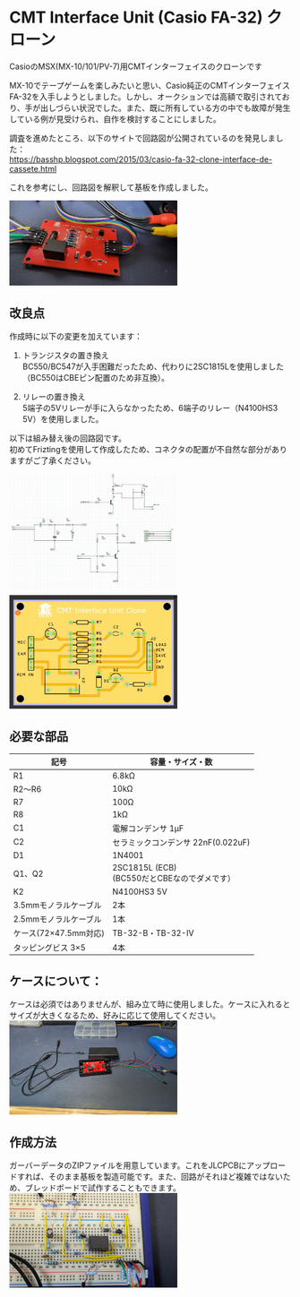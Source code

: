# CMT Interface Unit (Casio FA-32) クローン
CasioのMSX(MX-10/101/PV-7)用CMTインターフェイスのクローンです  

MX-10でテープゲームを楽しみたいと思い、Casio純正のCMTインターフェイスFA-32を入手しようとしました。しかし、オークションでは高額で取引されており、手が出しづらい状況でした。また、既に所有している方の中でも故障が発生している例が見受けられ、自作を検討することにしました。  
  
調査を進めたところ、以下のサイトで回路図が公開されているのを発見しました：  
https://basshp.blogspot.com/2015/03/casio-fa-32-clone-interface-de-cassete.html  
  
これを参考にし、回路図を解釈して基板を作成しました。  

<img src="https://github.com/IKATEN-X/CMT-I-F-Clone/blob/main/image1.jpg" width="300">  
  
## 改良点  
作成時に以下の変更を加えています：  
  
  1. トランジスタの置き換え<br>BC550/BC547が入手困難だったため、代わりに2SC1815Lを使用しました（BC550はCBEピン配置のため非互換）。  
  
  2. リレーの置き換え<br>5端子の5Vリレーが手に入らなかったため、6端子のリレー（N4100HS3 5V）を使用しました。  
  
以下は組み替え後の回路図です。  
初めてFriztingを使用して作成したため、コネクタの配置が不自然な部分がありますがご了承ください。  

<img src="https://github.com/IKATEN-X/CMT-I-F-Clone/blob/main/image2.jpg" width="300">
<img src="https://github.com/IKATEN-X/CMT-I-F-Clone/blob/main/image3.jpg?raw=true" width="300">  

## 必要な部品  
| 記号  | 容量・サイズ・数 |  
| ------------- | ------------- |  
| R1  | 6.8kΩ |  
| R2～R6  | 10kΩ |  
| R7  | 100Ω |  
| R8  | 1kΩ  |  
| C1  | 電解コンデンサ 1μF |  
| C2  | セラミックコンデンサ 22nF(0.022uF)  |  
| D1  | 1N4001 |  
| Q1、Q2  | 2SC1815L (ECB)<br>(BC550だとCBEなのでダメです） |  
| K2  | N4100HS3 5V |  
| 3.5mmモノラルケーブル | 2本 |  
| 2.5mmモノラルケーブル | 1本 |  
|ケース(72×47.5mm対応) | TB-32-B・TB-32-IV |  
|タッピングビス 3×5| 4本 |  
  
## ケースについて：  
ケースは必須ではありませんが、組み立て時に使用しました。ケースに入れるとサイズが大きくなるため、好みに応じて使用してください。  
<img src="https://github.com/IKATEN-X/CMT-I-F-Clone/blob/main/image4.jpg?raw=true" width="300">  
  
## 作成方法  
ガーバーデータのZIPファイルを用意しています。これをJLCPCBにアップロードすれば、そのまま基板を製造可能です。また、回路がそれほど複雑ではないため、ブレッドボードで試作することもできます。  
<img src="https://github.com/IKATEN-X/CMT-I-F-Clone/blob/main/image5.jpg?raw=true" width="300">  

